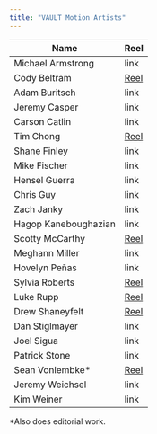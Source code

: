 ```yaml
---
title: "VAULT Motion Artists"
---
```

Name | Reel
--|--
Michael Armstrong | link
Cody Beltram | [Reel](https://vimeo.com/657511471)
Adam Buritsch | link
Jeremy Casper | link
Carson Catlin | link
Tim Chong | [Reel](https://vimeo.com/503301825)
Shane Finley | link
Mike Fischer | link
Hensel Guerra | link
Chris Guy | link
Zach Janky | link
Hagop Kaneboughazian | link
Scotty McCarthy | [Reel](https://f.io/q_oH4wT3)
Meghann Miller | link
Hovelyn Peñas | link
Sylvia Roberts | [Reel](https://f.io/_nW7Xuv-)
Luke Rupp | [Reel](https://vimeo.com/812527777)
Drew Shaneyfelt | [Reel](https://f.io/4RWOwMq4)
Dan Stiglmayer | link
Joel Sigua | link
Patrick Stone | link
Sean Vonlembke* | [Reel](https://vimeo.com/450133249)
Jeremy Weichsel | link
Kim Weiner | link

*Also does editorial work.
